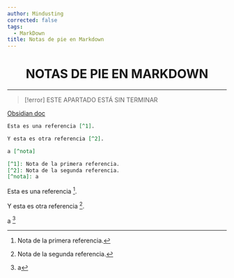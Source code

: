 ```yaml
---
author: Mindusting
corrected: false
tags:
  - MarkDown
title: Notas de pie en Markdown
---
```


<h1 style="text-align:center;">NOTAS DE PIE EN MARKDOWN</h1>

---

> [!error] ESTE APARTADO ESTÁ SIN TERMINAR

[Obsidian doc](<https://help.obsidian.md/Editing+and+formatting/Basic+formatting+syntax#Footnotes>)

```md
Esta es una referencia [^1].

Y esta es otra referencia [^2].

a [^nota]

[^1]: Nota de la primera referencia.
[^2]: Nota de la segunda referencia.
[^nota]: a
```

Esta es una referencia [^1].

Y esta es otra referencia [^2].

a [^nota]

[^1]: Nota de la primera referencia.
[^2]: Nota de la segunda referencia.
[^nota]: a
